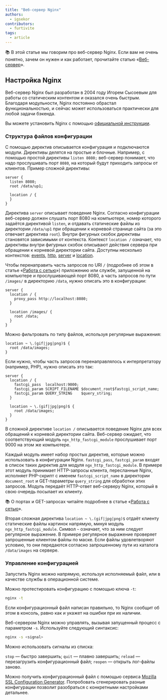 ```yaml
---
title: "Веб-сервер Nginx"
authors:
  - igsekor
contributors:
  - furtivite
tags:
  - article
---
```


<aside>

📚 В этой статье мы говорим про веб-сервер Nginx. Если вам не очень понятно, зачем он нужен и как работает, прочитайте статью «[Веб-сервер](/tools/web-server/)».

</aside>

## Настройка Nginx

Веб-сервер Nginx был разработан в 2004 году Игорем Сысоевым для работы со статическим контентом и оказался очень быстрым. Благодаря модульности, Nginx постоянно обрастал функциональностью, и сейчас может использоваться практически для любой задачи бэкенда.

Вы можете установить Nginx с помощью [официальной инструкции](https://nginx.org/ru/docs/install.html).

### Структура файлов конфигурации

С помощью директив описывается конфигурация и подключаются модули. Директивы делятся на простые и блочные. Например, с помощью простой директивы `listen 8080;` веб-сервер понимает, что надо прослушивать порт `8080`, на который будут приходить запросы от клиентов. Пример сложной директивы:

```nginxconf
server {
  listen 8080;
  root /data/up1;

  location / {
  }
}
```

Директива `server` описывает поведение Nginx. Согласно конфигурации веб-сервер должен слушать порт 8080 на компьютере, номер которого задаётся директивой `listen`, и отдавать статические файлы из директории `/data/up1` при обращении к корневой странице сайта (за это отвечает директива `root`). Внутри фигурных скобок директивы становятся зависимыми от контекста. Контекст `location /` означает, что директивы внутри фигурных скобок описывают действия сервера при обращении к корневой директории сайта. Доступны несколько контекстов: [events](https://nginx.org/ru/docs/ngx_core_module.html#events), [http](https://nginx.org/ru/docs/http/ngx_http_core_module.html#http), [server](https://nginx.org/ru/docs/http/ngx_http_core_module.html#server) и [location](https://nginx.org/ru/docs/http/ngx_http_core_module.html#location).

Чтобы перенаправить часть запросов по URI `/` (подробнее об этом в статье «[Работа с сетью](/tools/network/)») приложению или службе, запущенной на компьютере и прослушивающей порт 8080, а часть запросов по пути `/images/` в директорию `/data`, нужно описать это в конфигурации:

```nginxconf
server {
  location / {
    proxy_pass http://localhost:8080;
  }

  location /images/ {
    root /data;
  }
}
```

Можно фильтровать по типу файлов, используя регулярные выражения:

```nginxconf
location ~ \.(gif|jpg|png)$ {
  root /data/images;
}
```

Если нужно, чтобы часть запросов перенаправлялось к интерпретатору (например, PHP), нужно описать это так:

```nginxconf
server {
  location / {
    fastcgi_pass  localhost:9000;
    fastcgi_param SCRIPT_FILENAME $document_root$fastcgi_script_name;
    fastcgi_param QUERY_STRING    $query_string;
  }

  location ~ \.(gif|jpg|png)$ {
    root /data/images;
  }
}
```

В сложной директиве `location /` описывается поведение Nginx для всех обращений к корневой директории сайта. Веб-сервер ожидает, что соответствующий модуль `ngx_http_fastcgi_module` прослушивает порт 9000 на этом же компьютере.

Каждый модуль имеет набор простых директив, которые можно использовать в конфигурации Nginx. `fastcgi_pass`, `fastcgi_param` входят в список таких директив для модуля `ngx_http_fastcgi_module`. В примере этот модуль принимает HTTP-запросы клиента, пересланные Nginx, исполняет PHP-скрипт с именем `fastcgi_script_name` в директории `document_root` и GET-параметры `query_string` для обработки этих запросов. Модуль передаёт HTTP-ответ веб-серверу Nginx, который в свою очередь посылает их клиенту.

<aside>

📚 О портах и GET-запросах читайте подробнее в статье «[Работа с сетью](/tools/network/)».

</aside>

Вторая сложная директива `location ~ \.(gif|jpg|png)$` отдаёт клиенту статические файлы картинок напрямую, минуя модуль `ngx_http_fastcgi_module`. Символ `~` означает, что за ним следует регулярное выражение. В примере регулярное выражение проверяет запрошенные клиентом файлы по маске. Если файлы удовлетворяют условию, то они передаются согласно запрошенному пути из каталога `/data/images` на сервере.

### Управление конфигурацией

Запустить Nginx можно напрямую, используя исполняемый файл, или в качестве службы в операционной системе.

Можно протестировать конфигурацию с помощью ключа `-t`:

```bash
nginx -t
```

Если конфигурационный файл написан правильно, то Nginx сообщит об этом в консоль, равно как и укажет на ошибки при их наличии.

Веб-сервером Nginx можно управлять, вызывая запущенный процесс с параметром `-s`. Используйте следующий синтаксис:

```bash
nginx -s <signal>
```

Можно использовать сигналы из списка:

`stop` — быстро завершить;
`quit` — плавно завершить;
`reload` — перезагрузить конфигурационный файл;
`reopen` — открыть лог-файлы заново.

Можно получить конфигурационный файл с помощью сервиса [Mozilla SSL Configuration Generator](https://ssl-config.mozilla.org). Попробовать сгенерировать разные конфигурации позволит разобраться с конкретными настройками детальнее.
